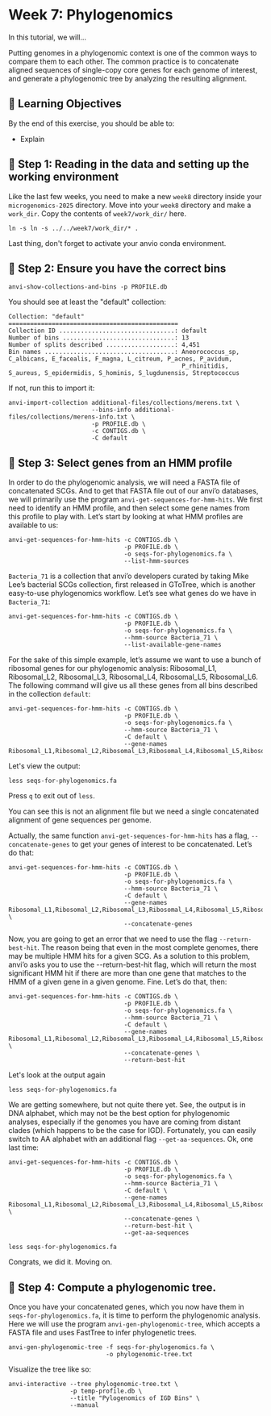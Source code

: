 # Week 7: Phylogenomics

In this tutorial, we will...

Putting genomes in a phylogenomic context is one of the common ways to compare them to each other. 
The common practice is to concatenate aligned sequences of single-copy core genes for each genome of interest, and generate a phylogenomic tree by analyzing the resulting alignment.

## 🧠 Learning Objectives

By the end of this exercise, you should be able to:
* Explain


## 🧪 Step 1: Reading in the data and setting up the working environment

Like the last few weeks, you need to make a new `week8` directory inside your `microgenomics-2025` directory. 
Move into your `week8` directory and make a `work_dir`. Copy the contents of `week7/work_dir/` here.
```
ln -s ln -s ../../week7/work_dir/* .
```

Last thing, don't forget to activate your anvio conda environment. 

## 🧪 Step 2: Ensure you have the correct bins
```
anvi-show-collections-and-bins -p PROFILE.db

```
You should see at least the "default" collection:
```
Collection: "default"
===============================================
Collection ID ................................: default
Number of bins ...............................: 13
Number of splits described ...................: 4,451
Bin names ....................................: Aneorococcus_sp, C_albicans, E_facealis, F_magna, L_citreum, P_acnes, P_avidum,
                                                P_rhinitidis, S_aureus, S_epidermidis, S_hominis, S_lugdunensis, Streptococcus
```

If not, run this to import it:
```
anvi-import-collection additional-files/collections/merens.txt \
                       --bins-info additional-files/collections/merens-info.txt \
                       -p PROFILE.db \
                       -c CONTIGS.db \
                       -C default
```

## 🧪 Step 3: Select genes from an HMM profile
In order to do the phylogenomic analysis, we will need a FASTA file of concatenated SCGs. And to get that FASTA file out of our anvi’o databases, we will primarily use the program `anvi-get-sequences-for-hmm-hits`.
We first need to identify an HMM profile, and then select some gene names from this profile to play with. Let’s start by looking at what HMM profiles are available to us: 
```
anvi-get-sequences-for-hmm-hits -c CONTIGS.db \
                                -p PROFILE.db \
                                -o seqs-for-phylogenomics.fa \
                                --list-hmm-sources
```
`Bacteria_71` is a collection that anvi’o developers curated by taking Mike Lee’s bacterial SCGs collection, first released in GToTree, which is another easy-to-use phylogenomics workflow.
Let’s see what genes do we have in `Bacteria_71`:
```
anvi-get-sequences-for-hmm-hits -c CONTIGS.db \
                                -p PROFILE.db \
                                -o seqs-for-phylogenomics.fa \
                                --hmm-source Bacteria_71 \
                                --list-available-gene-names
```

For the sake of this simple example, let’s assume we want to use a bunch of ribosomal genes for our phylogenomic analysis: Ribosomal_L1, Ribosomal_L2, Ribosomal_L3, Ribosomal_L4, Ribosomal_L5, Ribosomal_L6.
The following command will give us all these genes from all bins described in the collection `default`:
```
anvi-get-sequences-for-hmm-hits -c CONTIGS.db \
                                -p PROFILE.db \
                                -o seqs-for-phylogenomics.fa \
                                --hmm-source Bacteria_71 \
                                -C default \
                                --gene-names Ribosomal_L1,Ribosomal_L2,Ribosomal_L3,Ribosomal_L4,Ribosomal_L5,Ribosomal_L6
```

Let's view the output:
```
less seqs-for-phylogenomics.fa
```
Press `q` to exit out of `less`. 


You can see this is not an alignment file but we need a single concatenated alignment of gene sequences per genome. 

Actually, the same function `anvi-get-sequences-for-hmm-hits` has a flag, `--concatenate-genes` to get your genes of interest to be concatenated. 
Let’s do that:
```
anvi-get-sequences-for-hmm-hits -c CONTIGS.db \
                                -p PROFILE.db \
                                -o seqs-for-phylogenomics.fa \
                                --hmm-source Bacteria_71 \
                                -C default \
                                --gene-names Ribosomal_L1,Ribosomal_L2,Ribosomal_L3,Ribosomal_L4,Ribosomal_L5,Ribosomal_L6 \
                                --concatenate-genes

```

Now, you are going to get an error that we need to use the flag `--return-best-hit`. The reason being that even in the most complete genomes, there may be multiple HMM hits for a given SCG.
As a solution to this problem, anvi’o asks you to use the --return-best-hit flag, which will return the most significant HMM hit if there are more than one gene that matches to the HMM of a given gene in a given genome. Fine. 
Let’s do that, then:
```
anvi-get-sequences-for-hmm-hits -c CONTIGS.db \
                                -p PROFILE.db \
                                -o seqs-for-phylogenomics.fa \
                                --hmm-source Bacteria_71 \
                                -C default \
                                --gene-names Ribosomal_L1,Ribosomal_L2,Ribosomal_L3,Ribosomal_L4,Ribosomal_L5,Ribosomal_L6 \
                                --concatenate-genes \
                                --return-best-hit
```

Let's look at the output again
```
less seqs-for-phylogenomics.fa
```

We are getting somewhere, but not quite there yet. See, the output is in DNA alphabet, which may not be the best option for phylogenomic analyses, especially if the genomes you have are coming from distant clades (which happens to be the case for IGD). 
Fortunately, you can easily switch to AA alphabet with an additional flag `--get-aa-sequences`. Ok, one last time:
```
anvi-get-sequences-for-hmm-hits -c CONTIGS.db \
                                -p PROFILE.db \
                                -o seqs-for-phylogenomics.fa \
                                --hmm-source Bacteria_71 \
                                -C default \
                                --gene-names Ribosomal_L1,Ribosomal_L2,Ribosomal_L3,Ribosomal_L4,Ribosomal_L5,Ribosomal_L6 \
                                --concatenate-genes \
                                --return-best-hit \
                                --get-aa-sequences
```
```
less seqs-for-phylogenomics.fa
```
Congrats, we did it. Moving on. 

## 🧪 Step 4: Compute a phylogenomic tree.

Once you have your concatenated genes, which you now have them in `seqs-for-phylogenomics.fa`, it is time to perform the phylogenomic analysis.
Here we will use the program `anvi-gen-phylogenomic-tree`, which accepts a FASTA file and uses FastTree to infer phylogenetic trees.
```
anvi-gen-phylogenomic-tree -f seqs-for-phylogenomics.fa \
                           -o phylogenomic-tree.txt
```

Visualize the tree like so:
```
anvi-interactive --tree phylogenomic-tree.txt \
                 -p temp-profile.db \
                 --title "Pylogenomics of IGD Bins" \
                 --manual
```

